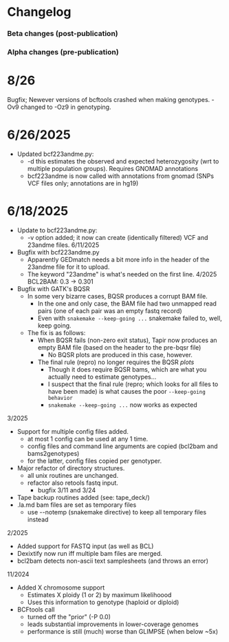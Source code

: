 # Changelog

### Beta changes (post-publication)

### Alpha changes (pre-publication)
# 8/26
Bugfix; Newever versions of bcftools crashed when making genotypes.  -Ov9 changed to -Oz9 in genotyping. 
	
# 6/26/2025
-  Updated bcf223andme.py:
	-  -d this estimates the observed and expected heterozygosity (wrt to multiple population groups). Requires GNOMAD annotations
	-  bcf223andme is now called with annotations from gnomad (SNPs VCF files only; annotations are in hg19)
# 6/18/2025
-  Update to bcf223andme.py:
	-  -v option added; it now can create (identically filtered) VCF and 23andme files.
6/11/2025
-  Bugfix with bcf223andme.py
	-  Apparently GEDmatch needs a bit more info in the header of the 23andme file for it to upload.
	-  The keyword "23andme" is what's needed on the first line.
4/2025
BCL2BAM: 0.3 -> 0.301
-  Bugfix with GATK's BQSR
	-  In some very bizarre cases, BQSR produces a corrupt BAM file.
		-  In the one and only case, the BAM file had two unmapped read pairs (one of each pair was an empty fastq record)
		-  Even with `snakemake --keep-going ...` snakemake failed to, well, keep going.
	-  The fix is as follows:
		-  When BQSR fails (non-zero exit status), Tapir now produces an empty BAM file (based on the header to the pre-bqsr file)
			-  No BQSR plots are produced in this case, however.
		-  The final rule (repro) no longer requires the BQSR *plots*
			-  Though it does require BQSR bams, which are what you actually need to estimate genotypes... 
			-  I suspect that the final rule (repro; which looks for all files to have been made) is what causes the poor `--keep-going behavior`
			-  `snakemake --keep-going ...` now works as expected
	
3/2025
-  Support for multiple config files added.
	-  at most 1 config can be used at any 1 time.
	-  config files and command line arguments are copied (bcl2bam and bams2genotypes)
	-  for the latter, config files copied per genotyper.
-  Major refactor of directory structures.
   -  all unix routines are unchanged.
   -  refactor also retools fastq input.
      - bugfix 3/11 and 3/24
-  Tape backup routines added (see: tape_deck/)
-  .la.md bam files are set as temporary files
   -  use --notemp (snakemake directive) to keep all temporary files instead
	
	
2/2025
-  Added support for FASTQ input (as well as BCL)
-  Dexixtify now run iff multiple bam files are merged.
-  bcl2bam detects non-ascii text samplesheets (and throws an error)
	
11/2024
-  Added X chromosome support
   -  Estimates X ploidy (1 or 2) by maximum likelihoood
   -  Uses this information to genotype (haploid or diploid)
-  BCFtools call
   -  turned off the "prior" (-P 0.0)
   -  leads substantial improvements in lower-coverage genomes
   -  performance is still (much) worse than GLIMPSE (when below ~5x)


	
